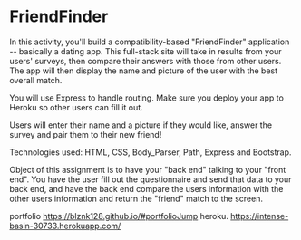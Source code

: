 # FriendFinder
In this activity, you'll build a compatibility-based "FriendFinder" application -- basically a dating app. This full-stack site will take in results from your users' surveys, then compare their answers with those from other users. The app will then display the name and picture of the user with the best overall match. 

You will use Express to handle routing. Make sure you deploy your app to Heroku so other users can fill it out.

Users will enter their name and a picture if they would like, answer the survey and pair them to their new friend!

Technologies used: HTML, CSS, Body_Parser, Path, Express and Bootstrap.

Object of this assignment is to have your "back end" talking to your "front end". You have the user fill out the questionnaire and send that data to your back end, and have the back end compare the users information with the other users information and return the "friend" match to the screen.

portfolio  https://blznk128.github.io/#portfolioJump
heroku. https://intense-basin-30733.herokuapp.com/
